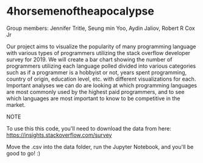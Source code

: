 # 4horsemenoftheapocalypse
Group members:
Jennifer Tritle,
Seung min Yoo,
Aydin Jaliov,
Robert R Cox Jr

Our project aims to visualize the popularity of many programming language with various types of programmers utilizing the stack overflow developer survey for 2019. We will create a bar chart showing the number of programmers utilizing each language polled divided into various categories such as if a programmer is a hobbyist or not, years spent programming, country of origin, education level, etc. with different visualizations for each. Important analyses we can do are looking at which programming languages are most commonly used by the highest paid programmers, and to see which languages are most important to know to be competitive in the market. 

NOTE

To use this this code, you'll need to download the data from here: https://insights.stackoverflow.com/survey

Move the .csv into the data folder, run the Jupyter Notebook, and you'll be good to go! :)
